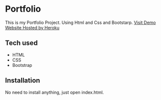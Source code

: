 # Portfolio
This is my Portfolio Project. Using Html and Css and Bootstarp.
[Visit Demo Website Hosted by Heroku](https://portfolio-yojan.herokuapp.com/)


## Tech used
* HTML
* CSS
* Bootstrap
## Installation
No need to install anything, just open index.html.
